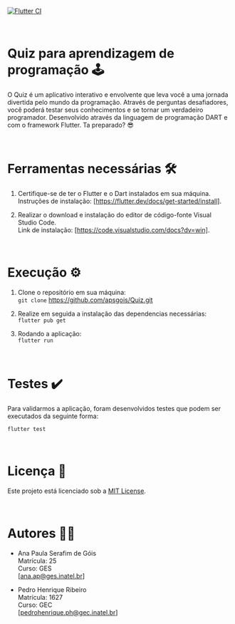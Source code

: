 [![Flutter CI](https://github.com/apsgois/Quiz/actions/workflows/dart.yml/badge.svg)](https://github.com/apsgois/Quiz/actions/workflows/dart.yml) </p> <br>

<h1 align="left">Quiz para aprendizagem de programação 🕹️</h1>
O Quiz é um aplicativo interativo e envolvente que leva você a uma jornada divertida pelo mundo da programação. Através de perguntas desafiadores, você poderá testar seus conhecimentos e se tornar um verdadeiro programador. Desenvolvido através da linguagem de programação DART e com o framework Flutter. Ta preparado? 😎 </p> <br>

<h1 align="left"> Ferramentas necessárias 🛠️</h1>

1. Certifique-se de ter o Flutter e o Dart instalados em sua máquina. <br> Instruções de instalação: [https://flutter.dev/docs/get-started/install].  </p>

2. Realizar o download e instalação do editor de código-fonte Visual Studio Code. <br> Link de instalação: [https://code.visualstudio.com/docs?dv=win]. </p> <br>


<h1 align="lef"> Execução ⚙️</h1>

1. Clone o repositório em sua máquina: <br>
`git clone` https://github.com/apsgois/Quiz.git


2. Realize em seguida a instalação das dependencias necessárias:<br>
`flutter pub get` 


3. Rodando a aplicação: <br>
`flutter run`
</p> <br>


<h1 align="left"> Testes ✔️ </h1>
Para validarmos a aplicação, foram desenvolvidos testes que podem ser executados da seguinte forma:<br>

`flutter test` 
</p> <br>


<h1 align="left"> Licença 📜 </h1>

Este projeto está licenciado sob a [MIT License](LICENSE).
</p> <br>


<h1 align="left"> Autores 🤜🤛 </h1> 

- Ana Paula Serafim de Góis   
Matrícula: 25     
Curso: GES <br>
[ana.ap@ges.inatel.br] 

- Pedro Henrique Ribeiro    
Matrícula: 1627     
Curso: GEC <br>
[pedrohenrique.ph@gec.inatel.br] 
